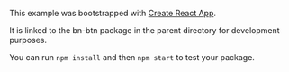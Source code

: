 This example was bootstrapped with [Create React App](https://github.com/facebook/create-react-app).

It is linked to the bn-btn package in the parent directory for development purposes.

You can run `npm install` and then `npm start` to test your package.
